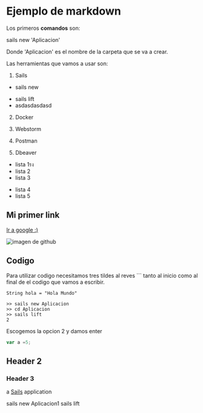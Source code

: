 

# Ejemplo de markdown

Los primeros **comandos** son:

sails new 'Aplicacion'

Donde 'Aplicacion' es el nombre de la carpeta que se va a crear.


Las herramientas que vamos a usar son:

1. Sails
  * sails new
  - sails lift
  - asdasdasdasd
2. Docker
  
3. Webstorm
4. Postman
5. Dbeaver

- lista 1รง
- lista 2
- lista 3
* lista 4
* lista 5 

## Mi primer link 

[Ir a google :)](https://www.google.com)

![imagen de github](https://assets-cdn.github.com/images/modules/open_graph/github-octocat.png)


## Codigo

Para utilizar codigo necesitamos tres tildes al reves  ``` tanto al inicio como al final de el codigo que vamos a escribir.

```
String hola = "Hola Mundo" 
```

```
>> sails new Aplicacion
>> cd Aplicacion
>> sails lift
2
```
Escogemos la opcion 2 y damos enter


```javascript
var a =5;
```
















## Header 2

### Header 3


a [Sails](http://sailsjs.org) application





sails new Aplicacion1
sails lift

